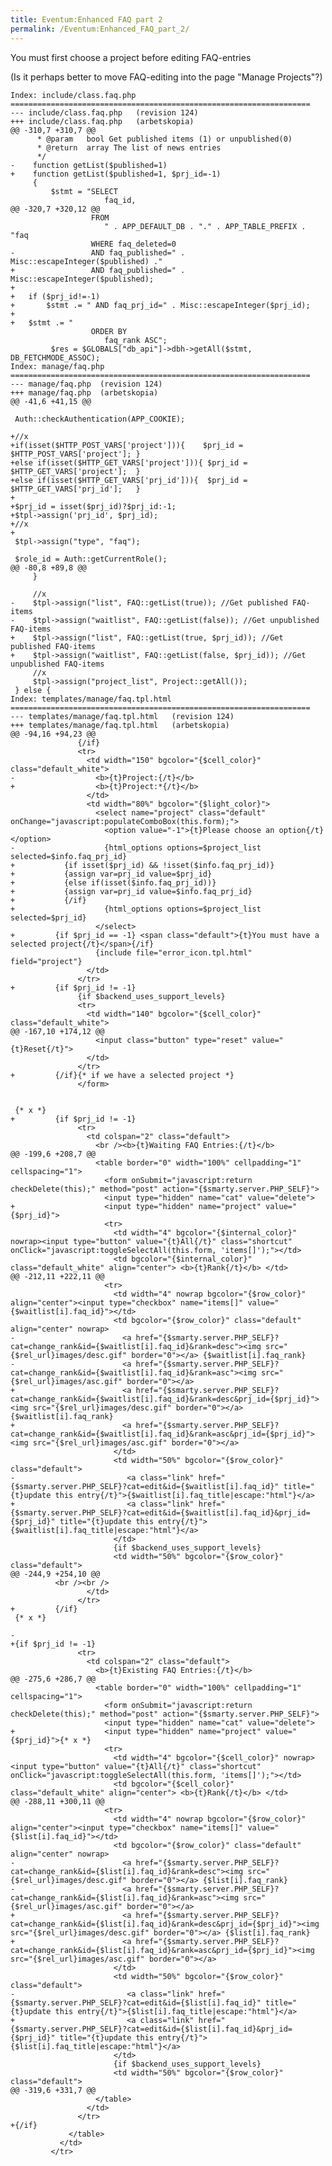 ```yaml
---
title: Eventum:Enhanced FAQ part 2
permalink: /Eventum:Enhanced_FAQ_part_2/
---
```


You must first choose a project before editing FAQ-entries

(Is it perhaps better to move FAQ-editing into the page "Manage Projects"?)

    Index: include/class.faq.php
    ===================================================================
    --- include/class.faq.php   (revision 124)
    +++ include/class.faq.php   (arbetskopia)
    @@ -310,7 +310,7 @@
          * @param   bool Get published items (1) or unpublished(0)
          * @return  array The list of news entries
          */
    -    function getList($published=1)
    +    function getList($published=1, $prj_id=-1)
         {
             $stmt = "SELECT
                         faq_id,
    @@ -320,7 +320,12 @@
                      FROM
                         " . APP_DEFAULT_DB . "." . APP_TABLE_PREFIX . "faq
                      WHERE faq_deleted=0
    -                 AND faq_published=" . Misc::escapeInteger($published) ."
    +                 AND faq_published=" . Misc::escapeInteger($published);
    +
    +   if ($prj_id!=-1)
    +       $stmt .= " AND faq_prj_id=" . Misc::escapeInteger($prj_id);
    +
    +   $stmt .= "
                      ORDER BY
                         faq_rank ASC";
             $res = $GLOBALS["db_api"]->dbh->getAll($stmt, DB_FETCHMODE_ASSOC);
    Index: manage/faq.php
    ===================================================================
    --- manage/faq.php  (revision 124)
    +++ manage/faq.php  (arbetskopia)
    @@ -41,6 +41,15 @@

     Auth::checkAuthentication(APP_COOKIE);

    +//x
    +if(isset($HTTP_POST_VARS['project'])){    $prj_id = $HTTP_POST_VARS['project']; }
    +else if(isset($HTTP_GET_VARS['project'])){ $prj_id = $HTTP_GET_VARS['project'];  }
    +else if(isset($HTTP_GET_VARS['prj_id'])){  $prj_id = $HTTP_GET_VARS['prj_id'];   }
    +
    +$prj_id = isset($prj_id)?$prj_id:-1;
    +$tpl->assign('prj_id', $prj_id);
    +//x
    +
     $tpl->assign("type", "faq");

     $role_id = Auth::getCurrentRole();
    @@ -80,8 +89,8 @@
         }

         //x
    -    $tpl->assign("list", FAQ::getList(true)); //Get published FAQ-items
    -    $tpl->assign("waitlist", FAQ::getList(false)); //Get unpublished FAQ-items
    +    $tpl->assign("list", FAQ::getList(true, $prj_id)); //Get published FAQ-items
    +    $tpl->assign("waitlist", FAQ::getList(false, $prj_id)); //Get unpublished FAQ-items
         //x
         $tpl->assign("project_list", Project::getAll());
     } else {
    Index: templates/manage/faq.tpl.html
    ===================================================================
    --- templates/manage/faq.tpl.html   (revision 124)
    +++ templates/manage/faq.tpl.html   (arbetskopia)
    @@ -94,16 +94,23 @@
                   {/if}
                   <tr>
                     <td width="150" bgcolor="{$cell_color}" class="default_white">
    -                  <b>{t}Project:{/t}</b>
    +                  <b>{t}Project:*{/t}</b>
                     </td>
                     <td width="80%" bgcolor="{$light_color}">
                       <select name="project" class="default" onChange="javascript:populateComboBox(this.form);">
                         <option value="-1">{t}Please choose an option{/t}</option>
    -                    {html_options options=$project_list selected=$info.faq_prj_id}
    +           {if isset($prj_id) && !isset($info.faq_prj_id)}
    +           {assign var=prj_id value=$prj_id}
    +           {else if(isset($info.faq_prj_id))}
    +           {assign var=prj_id value=$info.faq_prj_id}
    +           {/if}
    +                    {html_options options=$project_list selected=$prj_id}
                       </select>
    +         {if $prj_id == -1} <span class="default">{t}You must have a selected project{/t}</span>{/if}
                       {include file="error_icon.tpl.html" field="project"}
                     </td>
                   </tr>
    +         {if $prj_id != -1}
                   {if $backend_uses_support_levels}
                   <tr>
                     <td width="140" bgcolor="{$cell_color}" class="default_white">
    @@ -167,10 +174,12 @@
                       <input class="button" type="reset" value="{t}Reset{/t}">
                     </td>
                   </tr>
    +         {/if}{* if we have a selected project *}
                   </form>


     {* x *}
    +         {if $prj_id != -1}
                   <tr>
                     <td colspan="2" class="default">
                       <br /><b>{t}Waiting FAQ Entries:{/t}</b>
    @@ -199,6 +208,7 @@
                       <table border="0" width="100%" cellpadding="1" cellspacing="1">
                         <form onSubmit="javascript:return checkDelete(this);" method="post" action="{$smarty.server.PHP_SELF}">
                         <input type="hidden" name="cat" value="delete">
    +                    <input type="hidden" name="project" value="{$prj_id}">
                         <tr>
                           <td width="4" bgcolor="{$internal_color}" nowrap><input type="button" value="{t}All{/t}" class="shortcut" onClick="javascript:toggleSelectAll(this.form, 'items[]');"></td>
                           <td bgcolor="{$internal_color}" class="default_white" align="center"> <b>{t}Rank{/t}</b> </td>
    @@ -212,11 +222,11 @@
                         <tr>
                           <td width="4" nowrap bgcolor="{$row_color}" align="center"><input type="checkbox" name="items[]" value="{$waitlist[i].faq_id}"></td>
                           <td bgcolor="{$row_color}" class="default" align="center" nowrap>
    -                        <a href="{$smarty.server.PHP_SELF}?cat=change_rank&id={$waitlist[i].faq_id}&rank=desc"><img src="{$rel_url}images/desc.gif" border="0"></a> {$waitlist[i].faq_rank}
    -                        <a href="{$smarty.server.PHP_SELF}?cat=change_rank&id={$waitlist[i].faq_id}&rank=asc"><img src="{$rel_url}images/asc.gif" border="0"></a>
    +                        <a href="{$smarty.server.PHP_SELF}?cat=change_rank&id={$waitlist[i].faq_id}&rank=desc&prj_id={$prj_id}"><img src="{$rel_url}images/desc.gif" border="0"></a> {$waitlist[i].faq_rank}
    +                        <a href="{$smarty.server.PHP_SELF}?cat=change_rank&id={$waitlist[i].faq_id}&rank=asc&prj_id={$prj_id}"><img src="{$rel_url}images/asc.gif" border="0"></a>
                           </td>
                           <td width="50%" bgcolor="{$row_color}" class="default">
    -                         <a class="link" href="{$smarty.server.PHP_SELF}?cat=edit&id={$waitlist[i].faq_id}" title="{t}update this entry{/t}">{$waitlist[i].faq_title|escape:"html"}</a>
    +                         <a class="link" href="{$smarty.server.PHP_SELF}?cat=edit&id={$waitlist[i].faq_id}&prj_id={$prj_id}" title="{t}update this entry{/t}">{$waitlist[i].faq_title|escape:"html"}</a>
                           </td>
                           {if $backend_uses_support_levels}
                           <td width="50%" bgcolor="{$row_color}" class="default">
    @@ -244,9 +254,10 @@
              <br /><br />
                     </td>
                   </tr>
    +         {/if}
     {* x *}

    -
    +{if $prj_id != -1}
                   <tr>
                     <td colspan="2" class="default">
                       <b>{t}Existing FAQ Entries:{/t}</b>
    @@ -275,6 +286,7 @@
                       <table border="0" width="100%" cellpadding="1" cellspacing="1">
                         <form onSubmit="javascript:return checkDelete(this);" method="post" action="{$smarty.server.PHP_SELF}">
                         <input type="hidden" name="cat" value="delete">
    +                    <input type="hidden" name="project" value="{$prj_id}">{* x *}
                         <tr>
                           <td width="4" bgcolor="{$cell_color}" nowrap><input type="button" value="{t}All{/t}" class="shortcut" onClick="javascript:toggleSelectAll(this.form, 'items[]');"></td>
                           <td bgcolor="{$cell_color}" class="default_white" align="center"> <b>{t}Rank{/t}</b> </td>
    @@ -288,11 +300,11 @@
                         <tr>
                           <td width="4" nowrap bgcolor="{$row_color}" align="center"><input type="checkbox" name="items[]" value="{$list[i].faq_id}"></td>
                           <td bgcolor="{$row_color}" class="default" align="center" nowrap>
    -                        <a href="{$smarty.server.PHP_SELF}?cat=change_rank&id={$list[i].faq_id}&rank=desc"><img src="{$rel_url}images/desc.gif" border="0"></a> {$list[i].faq_rank}
    -                        <a href="{$smarty.server.PHP_SELF}?cat=change_rank&id={$list[i].faq_id}&rank=asc"><img src="{$rel_url}images/asc.gif" border="0"></a>
    +                        <a href="{$smarty.server.PHP_SELF}?cat=change_rank&id={$list[i].faq_id}&rank=desc&prj_id={$prj_id}"><img src="{$rel_url}images/desc.gif" border="0"></a> {$list[i].faq_rank}
    +                        <a href="{$smarty.server.PHP_SELF}?cat=change_rank&id={$list[i].faq_id}&rank=asc&prj_id={$prj_id}"><img src="{$rel_url}images/asc.gif" border="0"></a>
                           </td>
                           <td width="50%" bgcolor="{$row_color}" class="default">
    -                         <a class="link" href="{$smarty.server.PHP_SELF}?cat=edit&id={$list[i].faq_id}" title="{t}update this entry{/t}">{$list[i].faq_title|escape:"html"}</a>
    +                         <a class="link" href="{$smarty.server.PHP_SELF}?cat=edit&id={$list[i].faq_id}&prj_id={$prj_id}" title="{t}update this entry{/t}">{$list[i].faq_title|escape:"html"}</a>
                           </td>
                           {if $backend_uses_support_levels}
                           <td width="50%" bgcolor="{$row_color}" class="default">
    @@ -319,6 +331,7 @@
                       </table>
                     </td>
                   </tr>
    +{/if}
                 </table>
               </td>
             </tr>